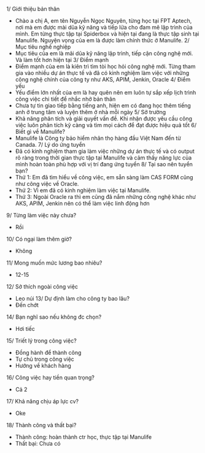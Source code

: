 1/ Giới thiệu bản thân
- Chào a chị A, em tên Nguyễn Ngọc Nguyên, từng học tại FPT Aptech, nơi mà em được mài dũa kỹ năng và tiếp lửa cho đam mê lập trình của mình. Em từng thực tập tại Spiderbox và hiện tại đang là thực tập sinh tại Manulife. Nguyện vọng của em là được làm chính thức ở Manulife.
2/ Mục tiêu nghề nghiệp
- Mục tiêu của em là mãi dũa kỹ năng lập trình, tiếp cận công nghệ mới. Và làm tốt hơn hiện tại
3/ Điểm mạnh
- Điểm mạnh của em là kiên trì tìm tòi học hỏi công nghệ mới. Từng tham gia vào nhiều dự án thực tế và đã có kinh nghiệm làm việc với những công nghệ chính của công ty như AKS, APIM, Jenkin, Oracle
4/ Điểm yếu
- Yếu điểm lớn nhất của em là hay quên nên em luôn tự sắp xếp lịch trình công việc chi tiết để nhắc nhở bản thân
- Chưa tự tin giao tiếp bằng tiếng anh, hiện em có đang học thêm tiếng anh ở trung tâm và luyện thêm ở nhà mỗi ngày
5/ Sở trường
- Khả năng phân tích và giải quyết vấn đề. Khi nhận được yêu cầu công việc luôn phân tích kỹ càng và tìm mọi cách để đạt được hiệu quả tốt
6/ Biết gì về Manulife?
- Manulife là Công ty bảo hiểm nhân thọ hàng đầu Việt Nam đến từ Canada.
7/ Lý do ứng tuyển
- Đã có kinh nghiệm tham gia làm việc những dự án thực tế và có output rõ ràng trong thời gian thực tập tại Manulife và cảm thấy năng lực của mình hoàn toàn phù hợp với vị trí đang ứng tuyển
8/ Tại sao nên tuyển bạn?
- Thứ 1: Em đã tìm hiểu về công việc, em sẵn sàng làm CAS FORM cũng như công việc về Oracle.
- Thứ 2: Vì em đã có kinh nghiệm làm việc tại Manulife. 
- Thứ 3: Ngoài Oracle ra thì em cũng đã nắm những công nghệ khác như AKS, APIM, Jenkin nên có thể làm việc linh động hơn

9/ Từng làm việc này chưa?
- Rồi

10/ Có ngại làm thêm giờ?
- Không

11/ Mong muốn mức lương bao nhiêu?
- 12-15

12/ Sở thích ngoài công việc
- Leo núi
13/ Dự định làm cho công ty bao lâu?
- Đến chớt

14/ Bạn nghĩ sao nếu không đc chọn?
- Hơi tiếc

15/ Triết lý trong công việc?
- Đồng hành để thành công
- Tự chủ trong công việc
- Hướng về khách hàng

16/ Công việc hay tiền quan trọng?
- Cả 2

17/ Khả năng chịu áp lực cv?
- Oke

18/ Thành công và thất bại?
- Thành công: hoàn thành ctr học, thực tập tại Manulife
- Thất bại: Chưa có